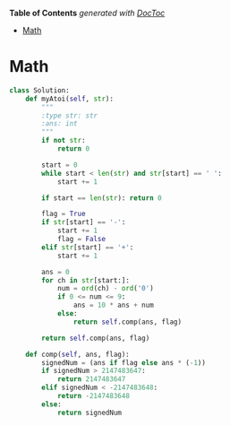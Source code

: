 <!-- START doctoc generated TOC please keep comment here to allow auto update -->
<!-- DON'T EDIT THIS SECTION, INSTEAD RE-RUN doctoc TO UPDATE -->
**Table of Contents**  *generated with [DocToc](https://github.com/thlorenz/doctoc)*

- [Math](#math)

<!-- END doctoc generated TOC please keep comment here to allow auto update -->


# Math

```python
class Solution:
    def myAtoi(self, str):
        """
        :type str: str
        :ans: int
        """
        if not str:
            return 0

        start = 0
        while start < len(str) and str[start] == ' ':
            start += 1

        if start == len(str): return 0

        flag = True
        if str[start] == '-':
            start += 1
            flag = False
        elif str[start] == '+':
            start += 1

        ans = 0
        for ch in str[start:]:
            num = ord(ch) - ord('0')
            if 0 <= num <= 9:
                ans = 10 * ans + num
            else:
                return self.comp(ans, flag)

        return self.comp(ans, flag)

    def comp(self, ans, flag):
        signedNum = (ans if flag else ans * (-1))
        if signedNum > 2147483647:
            return 2147483647
        elif signedNum < -2147483648:
            return -2147483648
        else:
            return signedNum
```
